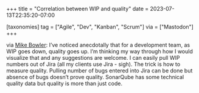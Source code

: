 +++
title = "Correlation between WIP and quality"
date = 2023-07-13T22:35:20-07:00

[taxonomies]
tag = ["Agile", "Dev", "Kanban", "Scrum"]
via = ["Mastodon"]
+++

via [Mike Bowler](https://hachyderm.io/@mike_bowler/110708989880198936): I’ve noticed anecdotally that for a development team, as WIP goes down, quality goes up. I’m thinking my way through how I would visualize that and any suggestions are welcome. I can easily pull WIP numbers out of Jira (all my clients use Jira - sigh). The trick is how to measure quality. Pulling number of bugs entered into Jira can be done but absence of bugs doesn’t prove quality. SonarQube has some technical quality data but quality is more than just code.

<!-- more -->
